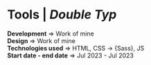 # Tools | _Double Typ_
**Development** => Work of mine  
**Design** => Work of mine  
**Technologies used** => HTML, CSS -> {Sass}, JS  
**Start date - end date** => Jul 2023 - Jul 2023
